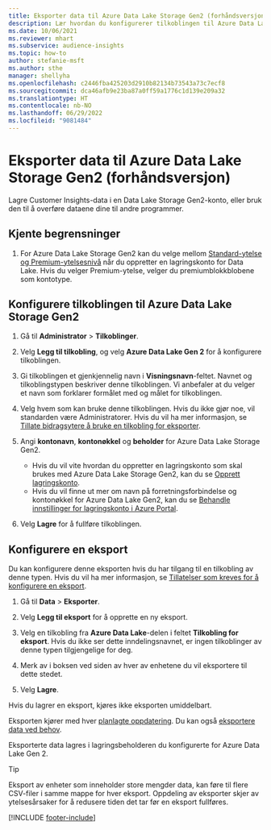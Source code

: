 ```yaml
---
title: Eksporter data til Azure Data Lake Storage Gen2 (forhåndsversjon)
description: Lær hvordan du konfigurerer tilkoblingen til Azure Data Lake Storage Gen2.
ms.date: 10/06/2021
ms.reviewer: mhart
ms.subservice: audience-insights
ms.topic: how-to
author: stefanie-msft
ms.author: sthe
manager: shellyha
ms.openlocfilehash: c2446fba425203d2910b82134b73543a73c7ecf8
ms.sourcegitcommit: dca46afb9e23ba87a0ff59a1776c1d139e209a32
ms.translationtype: HT
ms.contentlocale: nb-NO
ms.lasthandoff: 06/29/2022
ms.locfileid: "9081484"
---
```

# <a name="export-data-to-azure-data-lake-storage-gen2-preview"></a>Eksporter data til Azure Data Lake Storage Gen2 (forhåndsversjon)

Lagre Customer Insights-data i en Data Lake Storage Gen2-konto, eller bruk den til å overføre dataene dine til andre programmer.

## <a name="known-limitations"></a>Kjente begrensninger

1. For Azure Data Lake Storage Gen2 kan du velge mellom [Standard-ytelse og Premium-ytelsesnivå](/azure/storage/blobs/create-data-lake-storage-account) når du oppretter en lagringskonto for Data Lake. Hvis du velger Premium-ytelse, velger du premiumblokkblobene som kontotype.

## <a name="set-up-the-connection-to-azure-data-lake-storage-gen2"></a>Konfigurere tilkoblingen til Azure Data Lake Storage Gen2

1. Gå til **Administrator** > **Tilkoblinger**.

1. Velg **Legg til tilkobling**, og velg **Azure Data Lake Gen 2** for å konfigurere tilkoblingen.

1. Gi tilkoblingen et gjenkjennelig navn i **Visningsnavn**-feltet. Navnet og tilkoblingstypen beskriver denne tilkoblingen. Vi anbefaler at du velger et navn som forklarer formålet med og målet for tilkoblingen.

1. Velg hvem som kan bruke denne tilkoblingen. Hvis du ikke gjør noe, vil standarden være Administratorer. Hvis du vil ha mer informasjon, se [Tillate bidragsytere å bruke en tilkobling for eksporter](connections.md#allow-contributors-to-use-a-connection-for-exports).

1. Angi **kontonavn**, **kontonøkkel** og **beholder** for Azure Data Lake Storage Gen2.
    - Hvis du vil vite hvordan du oppretter en lagringskonto som skal brukes med Azure Data Lake Storage Gen2, kan du se [Opprett lagringskonto](/azure/storage/blobs/create-data-lake-storage-account). 
    - Hvis du vil finne ut mer om navn på forretningsforbindelse og kontonøkkel for Azure Data Lake Gen2, kan du se [Behandle innstillinger for lagringskonto i Azure Portal](/azure/storage/common/storage-account-manage).

1. Velg **Lagre** for å fullføre tilkoblingen.

## <a name="configure-an-export"></a>Konfigurere en eksport

Du kan konfigurere denne eksporten hvis du har tilgang til en tilkobling av denne typen. Hvis du vil ha mer informasjon, se [Tillatelser som kreves for å konfigurere en eksport](export-destinations.md#set-up-a-new-export).

1. Gå til **Data** > **Eksporter**.

1. Velg **Legg til eksport** for å opprette en ny eksport.

1. Velg en tilkobling fra **Azure Data Lake**-delen i feltet **Tilkobling for eksport**. Hvis du ikke ser dette inndelingsnavnet, er ingen tilkoblinger av denne typen tilgjengelige for deg.

1. Merk av i boksen ved siden av hver av enhetene du vil eksportere til dette stedet.

1. Velg **Lagre**.

Hvis du lagrer en eksport, kjøres ikke eksporten umiddelbart.

Eksporten kjører med hver [planlagte oppdatering](system.md#schedule-tab).
Du kan også [eksportere data ved behov](export-destinations.md#run-exports-on-demand).

Eksporterte data lagres i lagringsbeholderen du konfigurerte for Azure Data Lake Gen 2.

> [!TIP]
> Eksport av enheter som inneholder store mengder data, kan føre til flere CSV-filer i samme mappe for hver eksport. Oppdeling av eksporter skjer av ytelsesårsaker for å redusere tiden det tar før en eksport fullføres.

[!INCLUDE [footer-include](includes/footer-banner.md)]
